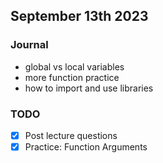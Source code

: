## September 13th 2023

### Journal

- global vs local variables
- more function practice
- how to import and use libraries

### TODO

- [x] Post lecture questions
- [x] Practice: Function Arguments